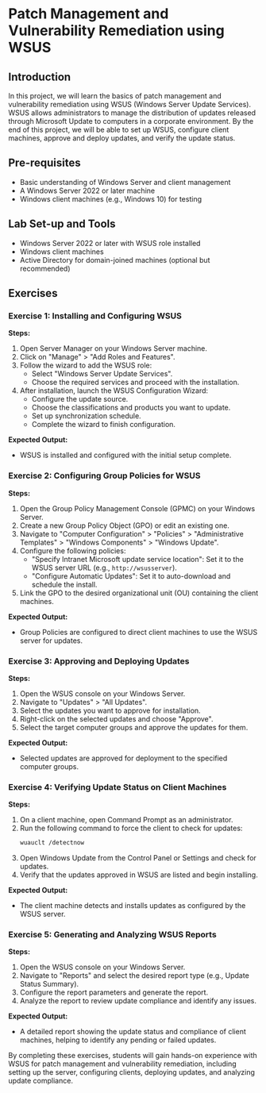 # Patch Management and Vulnerability Remediation using WSUS

## Introduction
In this project, we will learn the basics of patch management and vulnerability remediation using WSUS (Windows Server Update Services). WSUS allows administrators to manage the distribution of updates released through Microsoft Update to computers in a corporate environment. By the end of this project, we will be able to set up WSUS, configure client machines, approve and deploy updates, and verify the update status.

## Pre-requisites
- Basic understanding of Windows Server and client management
- A Windows Server 2022 or later machine
- Windows client machines (e.g., Windows 10) for testing

## Lab Set-up and Tools
- Windows Server 2022 or later with WSUS role installed
- Windows client machines
- Active Directory for domain-joined machines (optional but recommended)

## Exercises

### Exercise 1: Installing and Configuring WSUS

**Steps:**

1. Open Server Manager on your Windows Server machine.
2. Click on "Manage" > "Add Roles and Features".
3. Follow the wizard to add the WSUS role:
    - Select "Windows Server Update Services".
    - Choose the required services and proceed with the installation.
4. After installation, launch the WSUS Configuration Wizard:
    - Configure the update source.
    - Choose the classifications and products you want to update.
    - Set up synchronization schedule.
    - Complete the wizard to finish configuration.

**Expected Output:**
- WSUS is installed and configured with the initial setup complete.

### Exercise 2: Configuring Group Policies for WSUS

**Steps:**

1. Open the Group Policy Management Console (GPMC) on your Windows Server.
2. Create a new Group Policy Object (GPO) or edit an existing one.
3. Navigate to "Computer Configuration" > "Policies" > "Administrative Templates" > "Windows Components" > "Windows Update".
4. Configure the following policies:
    - "Specify Intranet Microsoft update service location": Set it to the WSUS server URL (e.g., `http://wsusserver`).
    - "Configure Automatic Updates": Set it to auto-download and schedule the install.
5. Link the GPO to the desired organizational unit (OU) containing the client machines.

**Expected Output:**
- Group Policies are configured to direct client machines to use the WSUS server for updates.

### Exercise 3: Approving and Deploying Updates

**Steps:**

1. Open the WSUS console on your Windows Server.
2. Navigate to "Updates" > "All Updates".
3. Select the updates you want to approve for installation.
4. Right-click on the selected updates and choose "Approve".
5. Select the target computer groups and approve the updates for them.

**Expected Output:**
- Selected updates are approved for deployment to the specified computer groups.

### Exercise 4: Verifying Update Status on Client Machines

**Steps:**

1. On a client machine, open Command Prompt as an administrator.
2. Run the following command to force the client to check for updates:
    ```bash
    wuauclt /detectnow
    ```
3. Open Windows Update from the Control Panel or Settings and check for updates.
4. Verify that the updates approved in WSUS are listed and begin installing.

**Expected Output:**
- The client machine detects and installs updates as configured by the WSUS server.

### Exercise 5: Generating and Analyzing WSUS Reports

**Steps:**

1. Open the WSUS console on your Windows Server.
2. Navigate to "Reports" and select the desired report type (e.g., Update Status Summary).
3. Configure the report parameters and generate the report.
4. Analyze the report to review update compliance and identify any issues.

**Expected Output:**
- A detailed report showing the update status and compliance of client machines, helping to identify any pending or failed updates.

By completing these exercises, students will gain hands-on experience with WSUS for patch management and vulnerability remediation, including setting up the server, configuring clients, deploying updates, and analyzing update compliance.
